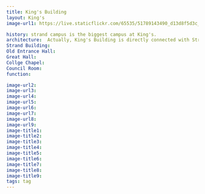 ```yaml
---
title: King's Building
layout: King's
image-url1: https://live.staticflickr.com/65535/51789143490_d13d8f5d3c_h.jpg

history: strand campus is the biggest campus at King's.
architecture:  Actually, King's Building is directly connected with Strand Building.
Strand Building:
Old Entrance Hall:
Great Hall: 
Collge Chapel:
Council Room:
function: 

image-url2:
image-url3:
image-url4:
image-url5:
image-url6:
image-url7:
image-url8:
image-url9:
image-title1:
image-title2:
image-title3:
image-title4:
image-title5:
image-title6:
image-title7:
image-title8:
image-title9:
tags: tag
---
```



